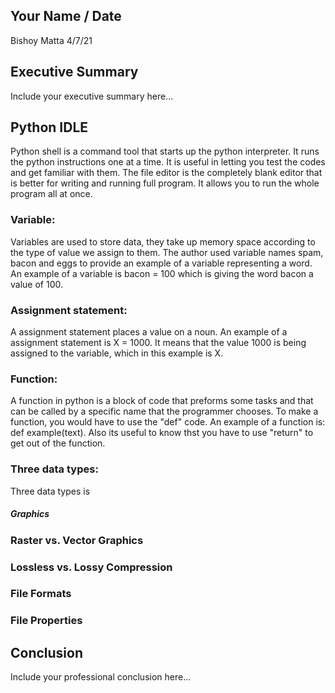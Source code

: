 ## Your Name / Date
Bishoy Matta
4/7/21
## Executive Summary 
Include your executive summary here...

## Python IDLE
Python shell is a command tool that starts up the python interpreter. It runs the python instructions one at a time. It is useful in letting you test the codes and get familiar with them. The file editor is the completely blank editor that is better for writing and running full program. It allows you to run the whole program all at once.
### Variable:
Variables are used to store data, they take up memory space according to the type of value we assign to them. The author used variable names spam, bacon and eggs to provide an example of a variable representing a word. An example of a variable is bacon = 100 which is giving the word bacon a value of 100. 
### Assignment statement:
A assignment statement places a value on a noun. An example of a assignment statement is X = 1000. It means that the value 1000 is being assigned to the variable, which in this example is X.
### Function:
A function in python is a block of code that preforms some tasks and that can be called by a specific name that the programmer chooses. To make a function, you would have to use the "def" code. An example of a function is: def example(text). Also its useful to know thst you have to use "return" to get out of the function.
### Three data types:
Three data types is 
##### Graphics

### Raster vs. Vector Graphics
### Lossless vs. Lossy Compression
### File Formats
### File Properties

## Conclusion

Include your professional conclusion here...
